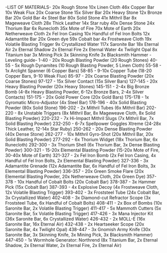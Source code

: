-LIST OF MATERIALS-
20x Rough Stone
10x Linen Cloth
46x Copper Bar
10x Weak Flux
20x Coarse Stone
15x Silver Bar
20x Heavy Stone
12x Bronze Bar
20x Gold Bar
4x Steel Bar
80x Solid Stone
41x Mithril Bar
8x Mageweave Cloth
28x Thick Leather
14x Star ruby
40x Dense Stone
24x Thorium Bar
6x Runecloth
35x Mote of Fire
70x Mote of Earth
20x Netherweave Cloth
2x Fel Iron Casing
10x Handful of Fel Iron Bolts
12x Adamantite Bar
20x Green dye
59x Cobalt bar
4x Frostweave Cloth
19x Volatile Blasting Trigger
9x Crystallized Water
117x Saronite Bar
18x Eternal Air
2x Eternal Shadow
2x Eternal Fire
2x Eternal Water
4x Twilight Opal
8x Titanium bar
3x Mining Pick
3x Skinning Knife
3x Blacksmith Hammer
-Leveling guide-
1-40 - 20x Rough Blasting Powder (20 Rough Stones)
40-55 - 5x Rough Dynamites (10 Rough Blasting Powder, 5 Linen Cloth)
55-58 - 1x Arclight Spanner (6 Copper Bars)
58-85 - 9-10x Copper Tube (18-20 Copper Bars, 9-10 Weak Flux)
85-97 - 20x Coarse Blasting Powder (20x Coarse Stones)
97-127 - 15x Silver Contact (15x Silver Bars)
127-145 - 20x Heavy Blasting Powder (20x Heavy Stones)
145-151 - 2-4x Big Bronze Bomb (4-8x Heavy Blasting Powder, 6-12x Bronze Bars, 2-4x Silver Contacts)
151-175 - 20x Gold Power Core (20x Gold Bars)
175-178 - 1x Gyromatic Micro-Adjustor (4x Steel Bar)
178-196 - 40x Solid Blasting Powder (80x Solid Stone)
196-202 - 2x Mithril Tubes (6x Mithril Bar)
202-220 - 8x Unstable Triggers (8x Mithril Bar, 8x Mageweave Cloth, 8x Solid Blasting Powder)
220-232 - 7x Hi-Impact Mithril Slugs (7x Mithril Bar, 7x Solid Blasting Powder)
232-250 - 6-7x Spellpower Goggles Xtreme (24-28x Thick Leather, 12-14x Star Ruby)
250-262 - 20x Dense Blasting Powder (40x Dense Stone)
262-277 - 10x Mithril Gyro-Shot (20x Mithril Bar, 20x Solid Blasting Powder)
277-292 - 6x Thorium Widget (18x Thorium Bar, 6x Runecloth)
292-300 - 3x Thorium Shell (6x Thorium Bar, 3x Dense Blasting Powder)
300-321 - 15-20x Elemental Blasting Powder (15-20x Mote of Fire, 30-40x Mote of Earth)
321-327 - 2x Fel Iron Bomb (2x Fel Iron Casing, 4x Handful of Fel Iron Bolts, 2x Elemental Blasting Powder)
327-336 - 3x Adamantite Grenade (12x Adamantite Bar, 6x Handful of Fel Iron Bolts, 3x Elemental Blasting Powder)
336-357 - 20x Green Smoke Flare (20x Elemental Blasting Powder, 20x Netherweave Cloth, 20x Green Dye)
357-378 - 10x Handful of Cobalt Bolts (20x Cobalt Bar)
378-387 - 3x Hammer Pick (15x Cobalt Bar)
387-393 - 4x Explosive Decoy (4x Frostweave Cloth, 12x Volatile Blasting Trigger)
393-402 - 3x Froststeel Tube (24x Cobalt Bar, 3x Crystallized Water)
402-408 - 3x Diamond-cut Refractor Scope (3x Froststeel Tube, 6x Handful of Cobalt Bolts)
408-411 - 2x Box of Bombs (10x Saronite Bar, 2x Volatile Blasting Trigger)
411-417 - 5x Mammoth Cutters (5x Saronite Bar, 5x Volatile Blasting Trigger)
417-426 - 3x Mana Injector Kit (36x Saronite Bar, 6x Crystallized Water)
426-432 - 2x MOLL-E (16x Saronite Bar, 16x Eternal Air)
432-438 - 2x Heartseeker Scope (20x Saronite Bar, 4x Twilight Opal)
438-447 - 3x Gnomish Army Knife (30x Saronite Bar, 3x Skinning Knife, 3x Mining Pick, 3x Blacksmith Hammer)
447-450 - 1x Wormhole Generator: Northrend (8x Titanium Bar, 2x Eternal Shadow, 2x Eternal Water, 2x Eternal Fire, 2x Eternal Air)